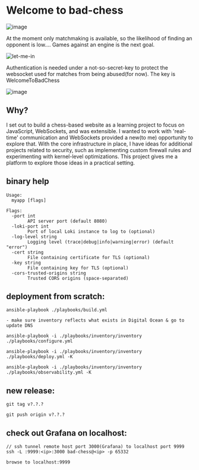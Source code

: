 # Welcome to bad-chess


![image](https://github.com/user-attachments/assets/f72eabd9-30fb-439c-a907-fc16cac08fd9)


At the moment only matchmaking is available, so the likelihood of finding an opponent is low....
Games against an engine is the next goal.


![let-me-in](https://github.com/user-attachments/assets/506cabe4-d0ae-4dc6-922b-b62d7e33d7d0)



Authentication is needed under a not-so-secret-key to protect the websocket used for matches from being abused(for now).
The key is WelcomeToBadChess


![image](https://github.com/user-attachments/assets/ff7f0197-8e42-4530-bc65-1337c8f8c305)


## Why?

I set out to build a chess-based website as a learning project to focus on JavaScript, WebSockets, and was extensible. I wanted to work with 'real-time' communication and WebSockets provided a new(to me) opportunity to explore that. With the core infrastructure in place, I have ideas for additional projects related to security, such as implementing custom firewall rules and experimenting with kernel-level optimizations. This project gives me a platform to explore those ideas in a practical setting.

## binary help

    Usage:
      myapp [flags]
    
    Flags:
      -port int
            API server port (default 8080)
      -loki-port int
            Port of local Loki instance to log to (optional)
      -log-level string
            Logging level (trace|debug|info|warning|error) (default "error")
      -cert string
            File containing certificate for TLS (optional)
      -key string
            File containing key for TLS (optional)
      -cors-trusted-origins string
            Trusted CORS origins (space-separated)

## deployment from scratch:

    ansible-playbook ./playbooks/build.yml
    
    - make sure inventory reflects what exists in Digital Ocean & go to update DNS
    
    ansible-playbook -i ./playbooks/inventory/inventory ./playbooks/configure.yml
    
    ansible-playbook -i ./playbooks/inventory/inventory ./playbooks/deploy.yml -K

    ansible-playbook -i ./playbooks/inventory/inventory ./playbooks/observability.yml -K

## new release:
    
    git tag v?.?.?
    
    git push origin v?.?.?

## check out Grafana on localhost:

    // ssh tunnel remote host port 3000(Grafana) to localhost port 9999
    ssh -L :9999:<ip>:3000 bad-chess@<ip> -p 65332

    browse to localhost:9999

    
